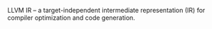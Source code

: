 LLVM IR – a target-independent intermediate representation (IR) for compiler optimization and code generation.